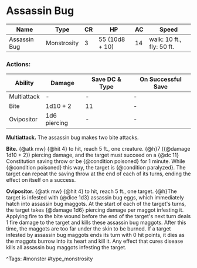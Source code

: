 # Assassin Bug

| Name | Type | CR | HP | AC | Speed |
|------|------|----|----|----|-------|
| Assassin Bug | Monstrosity | 3 | 55 (10d8 + 10) | 14 | walk: 10 ft., fly: 50 ft. |

### Actions:

| Ability | Damage | Save DC & Type | On Successful Save |
|---------|--------|----------------|--------------------|
| Multiattack | - | - | - |
| Bite | 1d10 + 2 | 11 | - |
| Ovipositor | 1d6 piercing | - | - |


**Multiattack.** The assassin bug makes two bite attacks.

**Bite.** {@atk mw} {@hit 4} to hit, reach 5 ft., one creature. {@h}7 ({@damage 1d10 + 2}) piercing damage, and the target must succeed on a {@dc 11} Constitution saving throw or be {@condition poisoned} for 1 minute. While {@condition poisoned} this way, the target is {@condition paralyzed}. The target can repeat the saving throw at the end of each of its turns, ending the effect on itself on a success.

**Ovipositor.** {@atk mw} {@hit 4} to hit, reach 5 ft., one target. {@h}The target is infested with {@dice 1d3} assassin bug eggs, which immediately hatch into assassin bug maggots. At the start of each of the target's turns, the target takes {@damage 1d6} piercing damage per maggot infesting it. Applying fire to the bite wound before the end of the target's next turn deals 1 fire damage to the target and kills these assassin bug maggots. After this time, the maggots are too far under the skin to be burned. If a target infested by assassin bug maggots ends its turn with 0 hit points, it dies as the maggots burrow into its heart and kill it. Any effect that cures disease kills all assassin bug maggots infesting the target.

^Tags: #monster #type_monstrosity